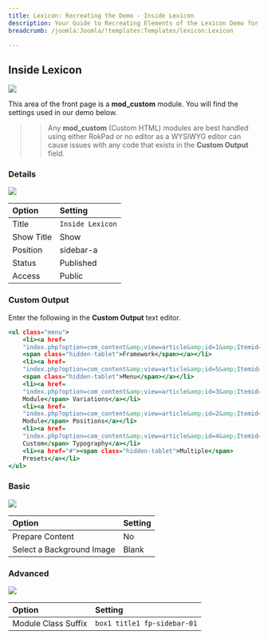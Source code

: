 ```yaml
---
title: Lexicon: Recreating the Demo - Inside Lexicon
description: Your Guide to Recreating Elements of the Lexicon Demo for Joomla
breadcrumb: /joomla:Joomla/!templates:Templates/lexicon:Lexicon

---
```


Inside Lexicon
-----

![][demo]

This area of the front page is a **mod_custom** module. You will find the settings used in our demo below.

>> Any **mod_custom** (Custom HTML) modules are best handled using either RokPad or no editor as a WYSIWYG editor can cause issues with any code that exists in the **Custom Output** field.

### Details

![][demo2]

| Option     | Setting          |  
| :--------- | :--------------- |  
| Title      | `Inside Lexicon` |  
| Show Title | Show             |  
| Position   | sidebar-a        |  
| Status     | Published        |  
| Access     | Public           |  

### Custom Output

Enter the following in the **Custom Output** text editor.

~~~ .html
<ul class="menu">
    <li><a href=
    "index.php?option=com_content&amp;view=article&amp;id=1&amp;Itemid=111">Gantry
    <span class="hidden-tablet">Framework</span></a></li>
    <li><a href=
    "index.php?option=com_content&amp;view=article&amp;id=5&amp;Itemid=115">Dropdown
    <span class="hidden-tablet">Menu</span></a></li>
    <li><a href=
    "index.php?option=com_content&amp;view=article&amp;id=3&amp;Itemid=113"><span class="hidden-tablet">
    Module</span> Variations</a></li>
    <li><a href=
    "index.php?option=com_content&amp;view=article&amp;id=2&amp;Itemid=112"><span class="hidden-tablet">
    Module</span> Positions</a></li>
    <li><a href=
    "index.php?option=com_content&amp;view=article&amp;id=4&amp;Itemid=114"><span class="hidden-tablet">
    Custom</span> Typography</a></li>
    <li><a href="#"><span class="hidden-tablet">Multiple</span>
    Presets</a></li>
</ul>
~~~

### Basic

![][demo3]

| Option                    | Setting |  
| :------------------------ | :------ |  
| Prepare Content           | No      |  
| Select a Background Image | Blank   |

### Advanced

![][demo4]

| Option              | Setting                     |  
| :------------------ | :-------------------------- |  
| Module Class Suffix | `box1 title1 fp-sidebar-01` |  

[demo]: assets/demo_2.jpeg
[demo2]: assets/demo_2a.jpeg
[demo3]: assets/demo_2b.jpeg
[demo4]: assets/demo_2c.jpeg
